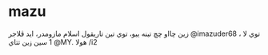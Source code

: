 # mazu
زين چااو چچ تينه ييو، توي تين تاريقول اسلام مازومدر، ايد ڤلاجر @imazuder68 ، توي لا 1 سين ۏين تتاي @MY. هولا
/i2
